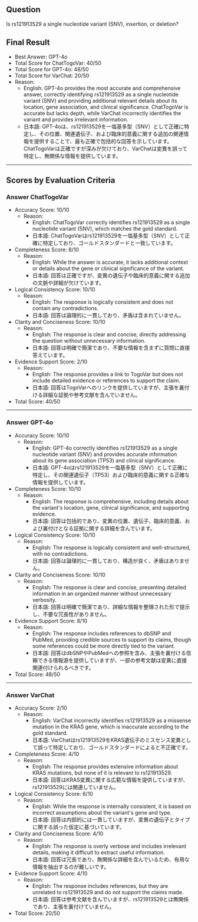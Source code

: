 ## Question

Is rs121913529 a single nucleotide variant (SNV), insertion, or deletion?

## Final Result

- Best Answer: GPT-4o
- Total Score for ChatTogoVar: 40/50
- Total Score for GPT-4o: 48/50
- Total Score for VarChat: 20/50
- Reason:
  - English: GPT-4o provides the most accurate and comprehensive answer, correctly identifying rs121913529 as a single nucleotide variant (SNV) and providing additional relevant details about its location, gene association, and clinical significance. ChatTogoVar is accurate but lacks depth, while VarChat incorrectly identifies the variant and provides irrelevant information.
  - 日本語: GPT-4oは、rs121913529を一塩基多型（SNV）として正確に特定し、その位置、関連遺伝子、および臨床的意義に関する追加の関連情報を提供することで、最も正確で包括的な回答を示しています。ChatTogoVarは正確ですが深みが欠けており、VarChatは変異を誤って特定し、無関係な情報を提供しています。

---

## Scores by Evaluation Criteria

### Answer ChatTogoVar
- Accuracy Score: 10/10
  - Reason: 
    - English: ChatTogoVar correctly identifies rs121913529 as a single nucleotide variant (SNV), which matches the gold standard.
    - 日本語: ChatTogoVarはrs121913529を一塩基多型（SNV）として正確に特定しており、ゴールドスタンダードと一致しています。
- Completeness Score: 8/10
  - Reason: 
    - English: While the answer is accurate, it lacks additional context or details about the gene or clinical significance of the variant.
    - 日本語: 回答は正確ですが、変異の遺伝子や臨床的意義に関する追加の文脈や詳細が欠けています。
- Logical Consistency Score: 10/10
  - Reason: 
    - English: The response is logically consistent and does not contain any contradictions.
    - 日本語: 回答は論理的に一貫しており、矛盾は含まれていません。
- Clarity and Conciseness Score: 10/10
  - Reason: 
    - English: The response is clear and concise, directly addressing the question without unnecessary information.
    - 日本語: 回答は明確で簡潔であり、不要な情報を含まずに質問に直接答えています。
- Evidence Support Score: 2/10
  - Reason: 
    - English: The response provides a link to TogoVar but does not include detailed evidence or references to support the claim.
    - 日本語: 回答はTogoVarへのリンクを提供していますが、主張を裏付ける詳細な証拠や参考文献を含んでいません。
- Total Score: 40/50

---

### Answer GPT-4o
- Accuracy Score: 10/10
  - Reason: 
    - English: GPT-4o correctly identifies rs121913529 as a single nucleotide variant (SNV) and provides accurate information about its gene association (TP53) and clinical significance.
    - 日本語: GPT-4oはrs121913529を一塩基多型（SNV）として正確に特定し、その関連遺伝子（TP53）および臨床的意義に関する正確な情報を提供しています。
- Completeness Score: 10/10
  - Reason: 
    - English: The response is comprehensive, including details about the variant's location, gene, clinical significance, and supporting evidence.
    - 日本語: 回答は包括的であり、変異の位置、遺伝子、臨床的意義、および裏付けとなる証拠に関する詳細を含んでいます。
- Logical Consistency Score: 10/10
  - Reason: 
    - English: The response is logically consistent and well-structured, with no contradictions.
    - 日本語: 回答は論理的に一貫しており、構造が良く、矛盾はありません。
- Clarity and Conciseness Score: 10/10
  - Reason: 
    - English: The response is clear and concise, presenting detailed information in an organized manner without unnecessary verbosity.
    - 日本語: 回答は明確で簡潔であり、詳細な情報を整理された形で提示し、不要な冗長性がありません。
- Evidence Support Score: 8/10
  - Reason: 
    - English: The response includes references to dbSNP and PubMed, providing credible sources to support its claims, though some references could be more directly tied to the variant.
    - 日本語: 回答はdbSNPやPubMedへの参照を含み、主張を裏付ける信頼できる情報源を提供していますが、一部の参考文献は変異に直接関連付けられるべきです。
- Total Score: 48/50

---

### Answer VarChat
- Accuracy Score: 2/10
  - Reason: 
    - English: VarChat incorrectly identifies rs121913529 as a missense mutation in the KRAS gene, which is inaccurate according to the gold standard.
    - 日本語: VarChatはrs121913529をKRAS遺伝子のミスセンス変異として誤って特定しており、ゴールドスタンダードによると不正確です。
- Completeness Score: 4/10
  - Reason: 
    - English: The response provides extensive information about KRAS mutations, but none of it is relevant to rs121913529.
    - 日本語: 回答はKRAS変異に関する広範な情報を提供していますが、rs121913529には関連していません。
- Logical Consistency Score: 6/10
  - Reason: 
    - English: While the response is internally consistent, it is based on incorrect assumptions about the variant's gene and type.
    - 日本語: 回答は内部的には一貫していますが、変異の遺伝子とタイプに関する誤った仮定に基づいています。
- Clarity and Conciseness Score: 4/10
  - Reason: 
    - English: The response is overly verbose and includes irrelevant details, making it difficult to extract useful information.
    - 日本語: 回答は冗長であり、無関係な詳細を含んでいるため、有用な情報を抽出するのが難しいです。
- Evidence Support Score: 4/10
  - Reason: 
    - English: The response includes references, but they are unrelated to rs121913529 and do not support the claims made.
    - 日本語: 回答は参考文献を含んでいますが、rs121913529とは無関係であり、主張を裏付けていません。
- Total Score: 20/50
